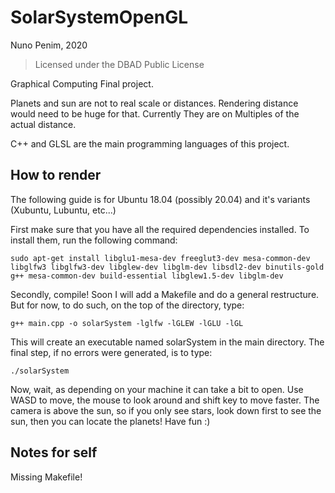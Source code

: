 # SolarSystemOpenGL

Nuno Penim, 2020
> Licensed under the DBAD Public License

Graphical Computing Final project.

Planets and sun are not to real scale or distances. Rendering distance would need to be huge for that. Currently They are on Multiples of the actual distance.

C++ and GLSL are the main programming languages of this project.

## How to render

The following guide is for Ubuntu 18.04 (possibly 20.04) and it's variants (Xubuntu, Lubuntu, etc...)

First make sure that you have all the required dependencies installed. To install them, run the following command:

`sudo apt-get install libglu1-mesa-dev freeglut3-dev mesa-common-dev libglfw3 libglfw3-dev libglew-dev libglm-dev libsdl2-dev binutils-gold g++ mesa-common-dev build-essential libglew1.5-dev libglm-dev `

Secondly, compile! Soon I will add a Makefile and do a general restructure. But for now, to do such, on the top of the directory, type:

`g++ main.cpp -o solarSystem -lglfw -lGLEW -lGLU -lGL`

This will create an executable named solarSystem in the main directory. The final step, if no errors were generated, is to type:

`./solarSystem`

Now, wait, as depending on your machine it can take a bit to open. Use WASD to move, the mouse to look around and shift key to move faster. The camera is above the sun, so if you only see stars, look down first to see the sun, then you can locate the planets! Have fun :)

## Notes for self

Missing Makefile!
